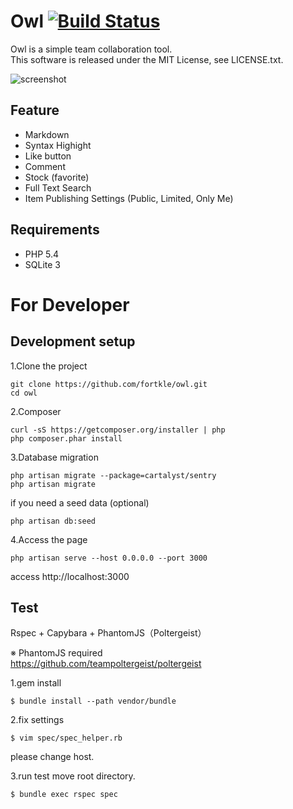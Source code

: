 # Owl [![Build Status](https://travis-ci.org/fortkle/owl.svg?branch=master)](https://travis-ci.org/fortkle/owl)

Owl is a simple team collaboration tool.  
This software is released under the MIT License, see LICENSE.txt.

![screenshot](https://raw.githubusercontent.com/wiki/fortkle/owl/images/owl_screenshot.png)

## Feature

- Markdown
- Syntax Highight
- Like button
- Comment
- Stock (favorite)
- Full Text Search
- Item Publishing Settings (Public, Limited, Only Me)

## Requirements

- PHP 5.4
- SQLite 3


# For Developer
## Development setup
1.Clone the project

```
git clone https://github.com/fortkle/owl.git
cd owl
```

2.Composer

```
curl -sS https://getcomposer.org/installer | php
php composer.phar install
```

3.Database migration

```
php artisan migrate --package=cartalyst/sentry
php artisan migrate
```

if you need a seed data (optional)

```
php artisan db:seed
```

4.Access the page

```
php artisan serve --host 0.0.0.0 --port 3000
```

access http://localhost:3000  



## Test
Rspec + Capybara + PhantomJS（Poltergeist）

※ PhantomJS required  
https://github.com/teampoltergeist/poltergeist

1.gem install

```
$ bundle install --path vendor/bundle
```

2.fix settings

```
$ vim spec/spec_helper.rb
```
please change host.

3.run test
move root directory.

```
$ bundle exec rspec spec
```
